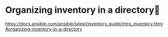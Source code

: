 # Organizing inventory in a directory
https://docs.ansible.com/ansible/latest/inventory_guide/intro_inventory.html#organizing-inventory-in-a-directory
